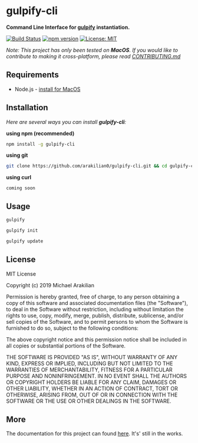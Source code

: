 # gulpify-cli

**Command Line Interface for [gulpify](https://github.com/arakilian0/gulpify) instantiation.**

[![Build Status](https://travis-ci.com/arakilian0/gulpify-cli.svg?branch=master)](https://travis-ci.com/arakilian0/gulpify-cli) [![npm version](https://img.shields.io/npm/v/gulpify-cli.svg?style=flat)](https://www.npmjs.com/package/gulpify-cli) [![License: MIT](https://img.shields.io/badge/License-MIT-yellow.svg)](https://github.com/arakilian0/gulpify-cli/blob/master/LICENSE.md)

*Note: This project has only been tested on **MacOS**. If you would like to contribute to making it cross-platform, please read [CONTRIBUTING.md](https://github.com/arakilian0/gulpify-cli/blob/master/CONTRIBUTING.md)*

## Requirements
- Node.js - [install for MacOS](https://google.com)

## Installation
*Here are several ways you can install **gulpify-cli**:*

**using npm (recommended)**
```bash
npm install -g gulpify-cli
```
**using git**
```bash
git clone https://github.com/arakilian0/gulpify-cli.git && cd gulpify-cli && npm install && npm link
```
**using curl**
```
coming soon
```

## Usage
```bash
gulpify
```
```bash
gulpify init
```
```bash
gulpify update
```

## License
MIT License

Copyright (c) 2019 Michael Arakilian

Permission is hereby granted, free of charge, to any person obtaining a copy
of this software and associated documentation files (the "Software"), to deal
in the Software without restriction, including without limitation the rights
to use, copy, modify, merge, publish, distribute, sublicense, and/or sell
copies of the Software, and to permit persons to whom the Software is
furnished to do so, subject to the following conditions:

The above copyright notice and this permission notice shall be included in all
copies or substantial portions of the Software.

THE SOFTWARE IS PROVIDED "AS IS", WITHOUT WARRANTY OF ANY KIND, EXPRESS OR
IMPLIED, INCLUDING BUT NOT LIMITED TO THE WARRANTIES OF MERCHANTABILITY,
FITNESS FOR A PARTICULAR PURPOSE AND NONINFRINGEMENT. IN NO EVENT SHALL THE
AUTHORS OR COPYRIGHT HOLDERS BE LIABLE FOR ANY CLAIM, DAMAGES OR OTHER
LIABILITY, WHETHER IN AN ACTION OF CONTRACT, TORT OR OTHERWISE, ARISING FROM,
OUT OF OR IN CONNECTION WITH THE SOFTWARE OR THE USE OR OTHER DEALINGS IN THE
SOFTWARE.

## More
The documentation for this project can found [here](https://arakilian0.github.io/gulpify-cli/). It's' still in the works.
